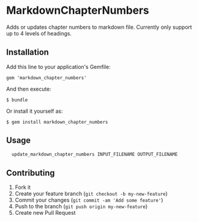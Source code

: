 # MarkdownChapterNumbers

Adds or updates chapter numbers to markdown file. 
Currently only support up to 4 levels of headings.

## Installation

Add this line to your application's Gemfile:

    gem 'markdown_chapter_numbers'

And then execute:

    $ bundle

Or install it yourself as:

    $ gem install markdown_chapter_numbers

## Usage

```bash
  update_markdown_chapter_numbers INPUT_FILENAME OUTPUT_FILENAME
```

## Contributing

1. Fork it
2. Create your feature branch (`git checkout -b my-new-feature`)
3. Commit your changes (`git commit -am 'Add some feature'`)
4. Push to the branch (`git push origin my-new-feature`)
5. Create new Pull Request

